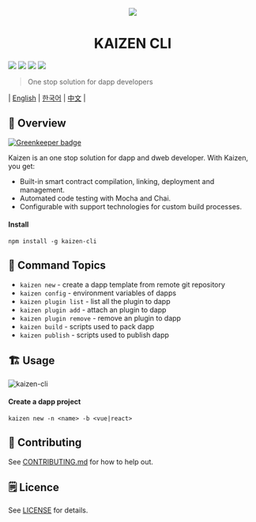 <p align=center>
<img src="./assets/title.png">
</p>


<p align=center>
<h1 align=center>KAIZEN CLI</h1>
</p>

<a target="_blank" href="https://circleci.com/gh/PhyrexTsai/kaizen-cli" title="CircleCI"><img src="https://circleci.com/gh/PhyrexTsai/kaizen-cli/tree/master.svg?style=shield"></a>
<a target="_blank" href="https://github.com/PortalNetwork/nifty-game/pulls" title="PRs Welcome"><img src="https://img.shields.io/badge/PRs-welcome-blue.svg"></a>
<a href="#"><img src="https://img.shields.io/hackage-deps/v/lens.svg"/></a>
<a target="_blank" href="#"><img src="https://img.shields.io/github/license/mashape/apistatus.svg"/></a>

> One stop solution for dapp developers

| [English](./README.md) | [한국어](./README_KR.md) | [中文](./README_ZH.md) |

## 🚀 Overview

[![Greenkeeper badge](https://badges.greenkeeper.io/PortalNetwork/kaizen-cli.svg)](https://greenkeeper.io/)

Kaizen is an one stop solution for dapp and dweb developer. With Kaizen, you get:
- Built-in smart contract compilation, linking, deployment and  management.
- Automated code testing with Mocha and Chai.
- Configurable with support technologies for custom build processes.

#### Install
```
npm install -g kaizen-cli 
```

## 🔨 Command Topics

- `kaizen new` - create a dapp template from remote git repository
- `kaizen config` - environment variables of dapps
- `kaizen plugin list` - list all the plugin to dapp
- `kaizen plugin add` - attach an plugin to dapp
- `kaizen plugin remove` - remove an plugin to dapp
- `kaizen build` - scripts used to pack dapp
- `kaizen publish` - scripts used to publish dapp

## 🏗 Usage

![kaizen-cli](./assets/kaizen-cli.png)

#### Create a dapp project

```
kaizen new -n <name> -b <vue|react>
```

## 📣 Contributing
See [CONTRIBUTING.md](./CONTRIBUTING.md) for how to help out.

## 🗒 Licence
See [LICENSE](./LICENSE) for details.
